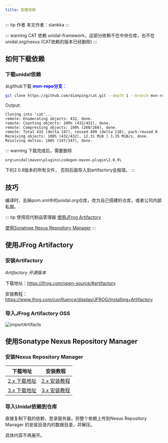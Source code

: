 ```yaml
---
title: 配置依赖
---
```

::: tip 作者
本文作者：slankka
:::

::: warning
CAT 依赖 unidal-framework，这部分依赖不在中央仓库，也不在 unidal.org/nexus (CAT依赖的版本已经删除)
::: 

## 如何下载依赖

### 下载unidal依赖

从github下载 <span style="color:blue">**mvn-repo分支**：</span>
``` bash
git clone https://github.com/dianping/cat.git --depth 1 --branch mvn-repo
```
Output:
``` 
Cloning into 'cat'...
remote: Enumerating objects: 432, done.
remote: Counting objects: 100% (432/432), done.
remote: Compressing objects: 100% (260/260), done.
remote: Total 432 (delta 147), reused 409 (delta 138), pack-reused 0
Receiving objects: 100% (432/432), 12.31 MiB | 3.35 MiB/s, done.
Resolving deltas: 100% (147/147), done.
```

::: warning
下载完成后，需要删除
```
org\unidal\maven\plugins\codegen-maven-plugin\2.0.9\ 
```
下的2.0.8版本的所有文件， 否则后面导入到artifactory会报错。
:::

## 技巧
编译时，去掉pom.xml中的unidal.org仓库，改为自己搭建的仓库，或者公司内部私服。


::: tip 使用现代制品管理器
[使用JFrog Artifactory](./dependencies.html#使用jfrog-artifactory)


[使用Sonatype Nexus Repository Manager](./dependencies.html#使用sonatype-nexus-repository-manager)
:::

## 使用JFrog Artifactory

### 安装Artifactory

*Artifactory 开源版本*

下载地址：https://jfrog.com/open-source/#artifactory

安装教程：https://www.jfrog.com/confluence/display/JFROG/Installing+Artifactory



### 导入JFrog Artifactory OSS

<img :src="$withBase('/import_artifacts.jpg')" alt="importArtifacts">


## 使用Sonatype Nexus Repository Manager

### 安装Nexus Repository Manager

| 下载地址 | 安装教程 |
|:---------:|:---------:|
|[2.x 下载地址](https://help.sonatype.com/repomanager2/download/download-archives---repository-manager-oss)|[2.x 安装教程](https://help.sonatype.com/repomanager2/installing-and-running/installing)|
|[3.x 下载地址](https://help.sonatype.com/repomanager3/download/download-archives---repository-manager-3)|[3.x 安装教程](https://help.sonatype.com/repomanager3/installation)|






### 导入Unidal依赖到仓库

直接复制下载的依赖，登录服务器，将整个依赖上传到Nexus Repository Manager 的安装目录内的数据目录，并解压。

具体内容不再展开。

